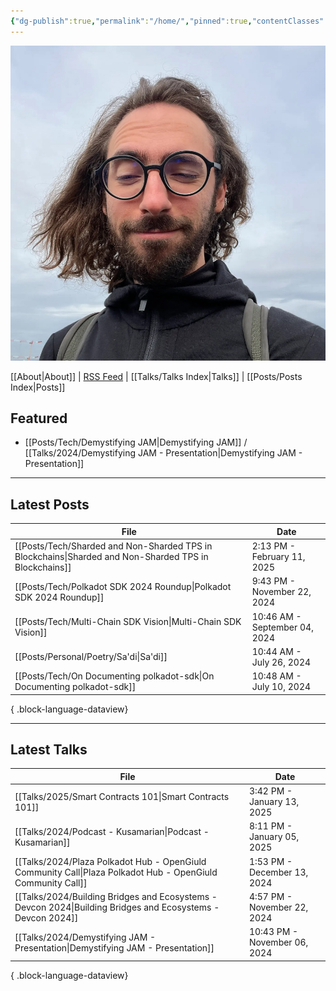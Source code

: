 ```yaml
---
{"dg-publish":true,"permalink":"/home/","pinned":true,"contentClasses":"homepage","tags":["gardenEntry"],"created":"2024-03-24T10:35:09.000+00:00","updated":"2025-02-22T15:22:19.689+00:00"}
---
```


![Screenshot 2023-11-01 at 21.21.06.jpeg|300](/img/user/resources/Screenshot%202023-11-01%20at%2021.21.06.jpeg)

[[About\|About]] | [RSS Feed](./feed.xml) | [[Talks/Talks Index\|Talks]] | [[Posts/Posts Index\|Posts]]

## Featured 
- [[Posts/Tech/Demystifying JAM\|Demystifying JAM]] / [[Talks/2024/Demystifying JAM - Presentation\|Demystifying JAM - Presentation]]

---
## Latest Posts 
| File                                                                                                     | Date                          |
| -------------------------------------------------------------------------------------------------------- | ----------------------------- |
| [[Posts/Tech/Sharded and Non-Sharded TPS in Blockchains\|Sharded and Non-Sharded TPS in Blockchains]] | 2:13 PM - February 11, 2025   |
| [[Posts/Tech/Polkadot SDK 2024 Roundup\|Polkadot SDK 2024 Roundup]]                                   | 9:43 PM - November 22, 2024   |
| [[Posts/Tech/Multi-Chain SDK Vision\|Multi-Chain SDK Vision]]                                         | 10:46 AM - September 04, 2024 |
| [[Posts/Personal/Poetry/Sa'di\|Sa'di]]                                                                | 10:44 AM - July 26, 2024      |
| [[Posts/Tech/On Documenting polkadot-sdk\|On Documenting polkadot-sdk]]                               | 10:48 AM - July 10, 2024      |

{ .block-language-dataview}

---
## Latest Talks 
| File                                                                                                           | Date                         |
| -------------------------------------------------------------------------------------------------------------- | ---------------------------- |
| [[Talks/2025/Smart Contracts 101\|Smart Contracts 101]]                                                     | 3:42 PM - January 13, 2025   |
| [[Talks/2024/Podcast - Kusamarian\|Podcast - Kusamarian]]                                                   | 8:11 PM - January 05, 2025   |
| [[Talks/2024/Plaza Polkadot Hub - OpenGiuld Community Call\|Plaza Polkadot Hub - OpenGiuld Community Call]] | 1:53 PM - December 13, 2024  |
| [[Talks/2024/Building Bridges and Ecosystems - Devcon 2024\|Building Bridges and Ecosystems - Devcon 2024]] | 4:57 PM - November 22, 2024  |
| [[Talks/2024/Demystifying JAM - Presentation\|Demystifying JAM - Presentation]]                             | 10:43 PM - November 06, 2024 |

{ .block-language-dataview}

